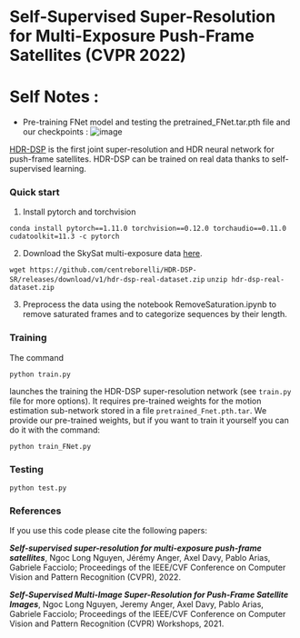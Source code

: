 # Self-Supervised Super-Resolution for Multi-Exposure Push-Frame Satellites (CVPR 2022)


# Self Notes : 
- Pre-training FNet model and testing the pretrained_FNet.tar.pth file and our checkpoints :
  ![image](https://github.com/Jatin7385/HDR-DSP-SR/assets/73430464/189bef3c-1d68-4d4f-86b8-26e730c31390)




[HDR-DSP](https://openaccess.thecvf.com/content/CVPR2022/papers/Nguyen_Self-Supervised_Super-Resolution_for_Multi-Exposure_Push-Frame_Satellites_CVPR_2022_paper.pdf) is the first joint super-resolution and HDR neural network for push-frame satellites. HDR-DSP can be trained on real data thanks to self-supervised learning.

### Quick start

1. Install pytorch and torchvision

`conda install pytorch==1.11.0 torchvision==0.12.0 torchaudio==0.11.0 cudatoolkit=11.3 -c pytorch`

2. Download the SkySat multi-exposure data [here](https://github.com/centreborelli/HDR-DSP-SR/releases/download/v1/hdr-dsp-real-dataset.zip).

`wget https://github.com/centreborelli/HDR-DSP-SR/releases/download/v1/hdr-dsp-real-dataset.zip`
`unzip hdr-dsp-real-dataset.zip`

3. Preprocess the data using the notebook RemoveSaturation.ipynb to remove saturated frames and to categorize sequences by their length.

### Training

The command 

```python train.py```

launches the training the HDR-DSP super-resolution network (see `train.py` file for more options). It requires pre-trained weights for the motion estimation sub-network stored in a file  `pretrained_Fnet.pth.tar`. We provide our pre-trained weights, but if you want to train it yourself you can do it with the command:

```python train_FNet.py```

### Testing

`python test.py`

### References

If you use this code please cite the following papers:

***Self-supervised super-resolution for multi-exposure push-frame satellites***, Ngoc Long Nguyen, Jérémy Anger, Axel Davy, Pablo Arias, Gabriele Facciolo; Proceedings of the IEEE/CVF Conference on Computer Vision and Pattern Recognition (CVPR), 2022.

***Self-Supervised Multi-Image Super-Resolution for Push-Frame Satellite Images***, Ngoc Long Nguyen, Jeremy Anger, Axel Davy, Pablo Arias, Gabriele Facciolo; Proceedings of the IEEE/CVF Conference on Computer Vision and Pattern Recognition (CVPR) Workshops, 2021.
